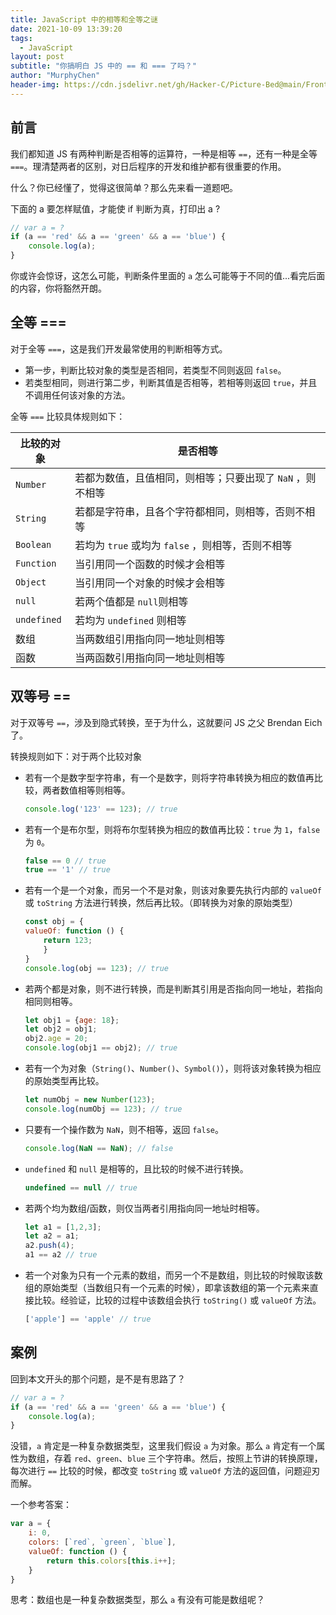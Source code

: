 ```yaml
---
title: JavaScript 中的相等和全等之谜
date: 2021-10-09 13:39:20
tags:
  - JavaScript
layout: post
subtitle: "你搞明白 JS 中的 == 和 === 了吗？"
author: "MurphyChen"
header-img: https://cdn.jsdelivr.net/gh/Hacker-C/Picture-Bed@main/FrontEnd/js1.192lrbbkjc74.png
---
```


## 前言

我们都知道 JS 有两种判断是否相等的运算符，一种是相等 `==`，还有一种是全等 `===`。理清楚两者的区别，对日后程序的开发和维护都有很重要的作用。

什么？你已经懂了，觉得这很简单？那么先来看一道题吧。  

下面的 a 要怎样赋值，才能使 if 判断为真，打印出 a ?
```js
// var a = ? 
if (a == 'red' && a == 'green' && a == 'blue') {
    console.log(a);
}
```

你或许会惊讶，这怎么可能，判断条件里面的 `a` 怎么可能等于不同的值...看完后面的内容，你将豁然开朗。  

## 全等 ===

对于全等 `===`，这是我们开发最常使用的判断相等方式。

- 第一步，判断比较对象的类型是否相同，若类型不同则返回 `false`。
- 若类型相同，则进行第二步，判断其值是否相等，若相等则返回 `true`，并且不调用任何该对象的方法。

全等 `===` 比较具体规则如下：

|比较的对象|是否相等|
|-|-|
|`Number`|若都为数值，且值相同，则相等；只要出现了 `NaN` ，则不相等|
|`String`|若都是字符串，且各个字符都相同，则相等，否则不相等|
|`Boolean`|若均为 `true` 或均为 `false` ，则相等，否则不相等|
|`Function`|当引用同一个函数的时候才会相等|
|`Object`|当引用同一个对象的时候才会相等|
|`null`|若两个值都是 `null`则相等|
|`undefined`|若均为 `undefined` 则相等|
|数组|当两数组引用指向同一地址则相等|
|函数|当两函数引用指向同一地址则相等|

## 双等号 ==

对于双等号 `==`，涉及到隐式转换，至于为什么，这就要问 JS 之父 Brendan Eich 了。

转换规则如下：对于两个比较对象

- 若有一个是数字型字符串，有一个是数字，则将字符串转换为相应的数值再比较，两者数值相等则相等。
    ```js
    console.log('123' == 123); // true
    ```
- 若有一个是布尔型，则将布尔型转换为相应的数值再比较：`true` 为 `1`，`false` 为 `0`。
    ```js
    false == 0 // true
    true == '1' // true
    ```
- 若有一个是一个对象，而另一个不是对象，则该对象要先执行内部的 `valueOf` 或 `toString` 方法进行转换，然后再比较。（即转换为对象的原始类型）
    ```js
    const obj = {
    valueOf: function () {
        return 123;
        }
    }
    console.log(obj == 123); // true
    ```
- 若两个都是对象，则不进行转换，而是判断其引用是否指向同一地址，若指向相同则相等。
    ```js
    let obj1 = {age: 18};
    let obj2 = obj1;
    obj2.age = 20;
    console.log(obj1 == obj2); // true
    ```
- 若有一个为对象（`String()`、`Number()`、`Symbol()`），则将该对象转换为相应的原始类型再比较。
    ```js
    let numObj = new Number(123);
    console.log(numObj == 123); // true
    ```
- 只要有一个操作数为 `NaN`，则不相等，返回 `false`。
    ```js
    console.log(NaN == NaN); // false
    ```
- `undefined` 和 `null` 是相等的，且比较的时候不进行转换。
    ```js
    undefined == null // true
    ```
- 若两个均为数组/函数，则仅当两者引用指向同一地址时相等。
    ```js
    let a1 = [1,2,3];
    let a2 = a1;
    a2.push(4);
    a1 == a2 // true
    ```
- 若一个对象为只有一个元素的数组，而另一个不是数组，则比较的时候取该数组的原始类型（当数组只有一个元素的时候），即拿该数组的第一个元素来直接比较。经验证，比较的过程中该数组会执行 `toString()` 或 `valueOf` 方法。
    ```js
    ['apple'] == 'apple' // true
    ```

## 案例

回到本文开头的那个问题，是不是有思路了？

```js
// var a = ? 
if (a == 'red' && a == 'green' && a == 'blue') {
    console.log(a);
}
```

没错，`a` 肯定是一种复杂数据类型，这里我们假设 `a` 为对象。那么 `a` 肯定有一个属性为数组，存着 `red`、`green`、`blue` 三个字符串。然后，按照上节讲的转换原理，每次进行 `==` 比较的时候，都改变 `toString` 或 `valueOf` 方法的返回值，问题迎刃而解。

一个参考答案：
```js
var a = {
    i: 0,
    colors: [`red`, `green`, `blue`],
    valueOf: function () {
        return this.colors[this.i++];
    }
}
```

思考：数组也是一种复杂数据类型，那么 `a` 有没有可能是数组呢？
